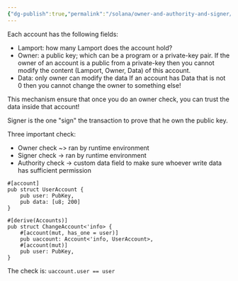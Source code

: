 ```yaml
---
{"dg-publish":true,"permalink":"/solana/owner-and-authority-and-signer/"}
---
```



Each account has the following fields:
- Lamport: how many Lamport does the account hold?
- Owner: a public key; which can be a program or a private-key pair. If the owner of an account is a public from a private-key then you cannot modify the content (Lamport, Owner, Data) of this account.
- Data: only owner can modify the data
If an account has Data that is not 0 then you cannot change the owner to something else!

This mechanism ensure that once you do an owner check, you can trust the data inside that account!

Signer is the one "sign" the transaction to prove that he own the public key.

Three important check:
- Owner check ~> ran by runtime environment
- Signer check -> ran by runtime environment
- Authority check -> custom data field to make sure whoever write data has sufficient permission

```
#[account]
pub struct UserAccount {
	pub user: PubKey,
	pub data: [u8; 200]
}

#[derive(Accounts)]
pub struct ChangeAccount<'info> {
	#[account(mut, has_one = user)]
	pub uaccount: Account<'info, UserAccount>,
	#[account(mut)]
	pub user: PubKey,
}
```

The check is: `uaccount.user == user` 